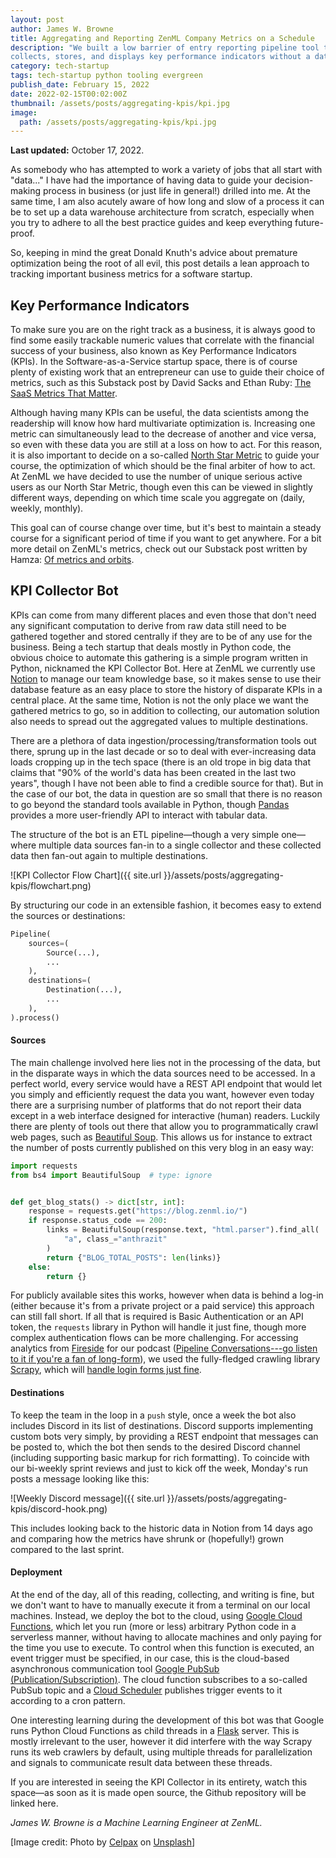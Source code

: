 ```yaml
---
layout: post
author: James W. Browne
title: Aggregating and Reporting ZenML Company Metrics on a Schedule
description: "We built a low barrier of entry reporting pipeline tool that
collects, stores, and displays key performance indicators without a data lake."
category: tech-startup
tags: tech-startup python tooling evergreen
publish_date: February 15, 2022
date: 2022-02-15T00:02:00Z
thumbnail: /assets/posts/aggregating-kpis/kpi.jpg
image:
  path: /assets/posts/aggregating-kpis/kpi.jpg
---
```


**Last updated:** October 17, 2022.

As somebody who has attempted to work a variety of jobs that all start with
"data..." I have had the importance of having data to guide your decision-making
process in business (or just life in general!) drilled into me. At the same
time, I am also acutely aware of how long and slow of a process it can be to set
up a data warehouse architecture from scratch, especially when you try to adhere
to all the best practice guides and keep everything future-proof.

So, keeping in mind the great Donald Knuth's advice about premature optimization
being the root of all evil, this post details a lean approach to tracking
important business metrics for a software startup.

## Key Performance Indicators

To make sure you are on the right track as a business, it is always good to find
some easily trackable numeric values that correlate with the financial success
of your business, also known as Key Performance Indicators (KPIs). In the
Software-as-a-Service startup space, there is of course plenty of existing work
that an entrepreneur can use to guide their choice of metrics, such as this
Substack post by David Sacks and Ethan Ruby:
[The SaaS Metrics That Matter](https://sacks.substack.com/p/the-saas-metrics-that-matter).

Although having many KPIs can be useful, the data scientists among the
readership will know how hard multivariate optimization is. Increasing one
metric can simultaneously lead to the decrease of another and vice versa, so
even with these data you are still at a loss on how to act. For this reason, it
is also important to decide on a so-called
[North Star Metric](https://mixpanel.com/blog/north-star-metric/) to guide your
course, the optimization of which should be the final arbiter of how to act. At
ZenML we have decided to use the number of unique serious active users as our
North Star Metric, though even this can be viewed in slightly different ways,
depending on which time scale you aggregate on (daily, weekly, monthly).

This goal can of course change over time, but it's best to maintain a steady
course for a significant period of time if you want to get anywhere. For a bit
more detail on ZenML's metrics, check out our Substack post written by Hamza:
[Of metrics and orbits](https://zenml.substack.com/p/of-metrics-and-orbits).

## KPI Collector Bot

KPIs can come from many different places and even those that don't need any
significant computation to derive from raw data still need to be gathered
together and stored centrally if they are to be of any use for the business.
Being a tech startup that deals mostly in Python code, the obvious choice to
automate this gathering is a simple program written in Python, nicknamed the KPI
Collector Bot. Here at ZenML we currently use [Notion](https://www.notion.so/)
to manage our team knowledge base, so it makes sense to use their database
feature as an easy place to store the history of disparate KPIs in a central
place. At the same time, Notion is not the only place we want the gathered
metrics to go, so in addition to collecting, our automation solution also needs
to spread out the aggregated values to multiple destinations.

There are a plethora of data ingestion/processing/transformation tools out
there, sprung up in the last decade or so to deal with ever-increasing data
loads cropping up in the tech space (there is an old trope in big data that
claims that "90% of the world's data has been created in the last two years",
though I have not been able to find a credible source for that). But in the case
of our bot, the data in question are so small that there is no reason to go
beyond the standard tools available in Python, though
[Pandas](https://pandas.pydata.org/) provides a more user-friendly API to
interact with tabular data.

The structure of the bot is an ETL pipeline—though a very simple one—where
multiple data sources fan-in to a single collector and these collected data then
fan-out again to multiple destinations.

![KPI Collector Flow Chart]({{ site.url }}/assets/posts/aggregating-kpis/flowchart.png)

By structuring our code in an extensible fashion, it becomes easy to extend the
sources or destinations:

```python
Pipeline(
    sources=(
        Source(...),
        ...
    ),
    destinations=(
        Destination(...),
        ...
    ),
).process()
```

#### Sources

The main challenge involved here lies not in the processing of the data, but in
the disparate ways in which the data sources need to be accessed. In a perfect
world, every service would have a REST API endpoint that would let you simply
and efficiently request the data you want, however even today there are a
surprising number of platforms that do not report their data except in a web
interface designed for interactive (human) readers. Luckily there are plenty of
tools out there that allow you to programmatically crawl web pages, such as
[Beautiful Soup](https://www.crummy.com/software/BeautifulSoup/). This allows us
for instance to extract the number of posts currently published on this very
blog in an easy way:

```python
import requests
from bs4 import BeautifulSoup  # type: ignore


def get_blog_stats() -> dict[str, int]:
    response = requests.get("https://blog.zenml.io/")
    if response.status_code == 200:
        links = BeautifulSoup(response.text, "html.parser").find_all(
            "a", class_="anthrazit"
        )
        return {"BLOG_TOTAL_POSTS": len(links)}
    else:
        return {}
```

For publicly available sites this works, however when data is behind a log-in
(either because it's from a private project or a paid service) this approach can
still fall short. If all that is required is Basic Authentication or an API
token, the `requests` library in Python will handle it just fine, though more
complex authentication flows can be more challenging. For accessing analytics
from [Fireside](https://fireside.fm/) for our podcast
([Pipeline Conversations---go listen to it if you're a fan of long-form](https://podcast.zenml.io/)),
we used the fully-fledged crawling library [Scrapy](https://scrapy.org/), which
will
[handle login forms just fine](https://python.gotrained.com/scrapy-formrequest-logging-in/).

#### Destinations

To keep the team in the loop in a `push` style, once a week the bot also
includes Discord in its list of destinations. Discord supports implementing
custom bots very simply, by providing a REST endpoint that messages can be
posted to, which the bot then sends to the desired Discord channel (including
supporting basic markup for rich formatting). To coincide with our bi-weekly
sprint reviews and just to kick off the week, Monday's run posts a message
looking like this:

![Weekly Discord message]({{ site.url }}/assets/posts/aggregating-kpis/discord-hook.png)

This includes looking back to the historic data in Notion from 14 days ago and
comparing how the metrics have shrunk or (hopefully!) grown compared to the last
sprint.

#### Deployment

At the end of the day, all of this reading, collecting, and writing is fine, but
we don't want to have to manually execute it from a terminal on our local
machines. Instead, we deploy the bot to the cloud, using
[Google Cloud Functions](https://cloud.google.com/functions), which let you run
(more or less) arbitrary Python code in a serverless manner, without having to
allocate machines and only paying for the time you use to execute. To control
when this function is executed, an event trigger must be specified, in our case,
this is the cloud-based asynchronous communication tool
[Google PubSub (Publication/Subscription)](https://cloud.google.com/pubsub). The
cloud function subscribes to a so-called PubSub topic and a
[Cloud Scheduler](https://cloud.google.com/scheduler) publishes trigger events
to it according to a cron pattern.

One interesting learning during the development of this bot was that Google runs
Python Cloud Functions as child threads in a
[Flask](https://flask.palletsprojects.com/en/2.0.x/) server. This is mostly
irrelevant to the user, however it did interfere with the way Scrapy runs its
web crawlers by default, using multiple threads for parallelization and signals
to communicate result data between these threads.

If you are interested in seeing the KPI Collector in its entirety, watch this
space—as soon as it is made open source, the Github repository will be linked
here.

_James W. Browne is a Machine Learning Engineer at ZenML._

[Image credit: Photo by <a
href="https://unsplash.com/@celpax?utm_source=unsplash&utm_medium=referral&utm_content=creditCopyText">Celpax</a>
on <a
href="https://unsplash.com/s/photos/kpi?utm_source=unsplash&utm_medium=referral&utm_content=creditCopyText">Unsplash</a>]
